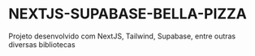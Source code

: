 # NEXTJS-SUPABASE-BELLA-PIZZA
 Projeto desenvolvido com NextJS, Tailwind, Supabase, entre outras diversas bibliotecas
